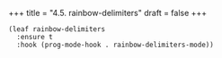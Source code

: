 +++
title = "4.5. rainbow-delimiters"
draft = false
+++

```elisp
(leaf rainbow-delimiters
  :ensure t
  :hook (prog-mode-hook . rainbow-delimiters-mode))
```
